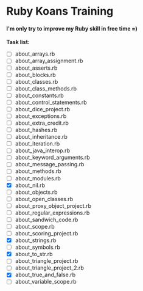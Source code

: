 # Ruby Koans Training

#### I'm only try to improve my Ruby skill in free time =)

**Task list:**
- [ ] about_arrays.rb
- [ ] about_array_assignment.rb
- [ ] about_asserts.rb
- [ ] about_blocks.rb
- [ ] about_classes.rb
- [ ] about_class_methods.rb
- [ ] about_constants.rb
- [ ] about_control_statements.rb
- [ ] about_dice_project.rb
- [ ] about_exceptions.rb
- [ ] about_extra_credit.rb
- [ ] about_hashes.rb
- [ ] about_inheritance.rb
- [ ] about_iteration.rb
- [ ] about_java_interop.rb
- [ ] about_keyword_arguments.rb
- [ ] about_message_passing.rb
- [ ] about_methods.rb
- [ ] about_modules.rb
- [x] about_nil.rb
- [ ] about_objects.rb
- [ ] about_open_classes.rb
- [ ] about_proxy_object_project.rb
- [ ] about_regular_expressions.rb
- [ ] about_sandwich_code.rb
- [ ] about_scope.rb
- [ ] about_scoring_project.rb
- [x] about_strings.rb
- [ ] about_symbols.rb
- [x] about_to_str.rb
- [ ] about_triangle_project.rb
- [ ] about_triangle_project_2.rb
- [x] about_true_and_false.rb
- [ ] about_variable_scope.rb

